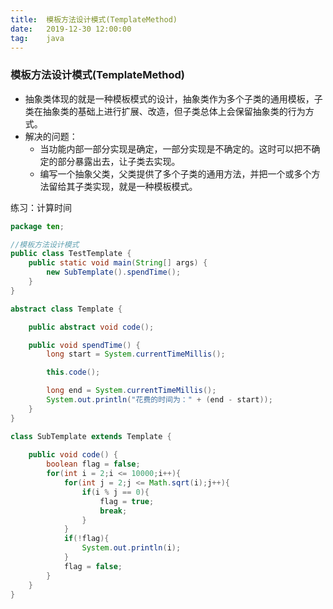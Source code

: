 ```yaml
---
title:  模板方法设计模式(TemplateMethod) 
date:   2019-12-30 12:00:00
tag:    java
---
```

### 模板方法设计模式(TemplateMethod) 


- 抽象类体现的就是一种模板模式的设计，抽象类作为多个子类的通用模板，子类在抽象类的基础上进行扩展、改造，但子类总体上会保留抽象类的行为方式。
- 解决的问题：
    - 当功能内部一部分实现是确定，一部分实现是不确定的。这时可以把不确定的部分暴露出去，让子类去实现。
    - 编写一个抽象父类，父类提供了多个子类的通用方法，并把一个或多个方法留给其子类实现，就是一种模板模式。

练习：计算时间
```java
package ten;

//模板方法设计模式
public class TestTemplate {
	public static void main(String[] args) {
		new SubTemplate().spendTime();
	}
}

abstract class Template {

	public abstract void code();

	public void spendTime() {
		long start = System.currentTimeMillis();

		this.code();

		long end = System.currentTimeMillis();
		System.out.println("花费的时间为：" + (end - start));
	}
}

class SubTemplate extends Template {
	
	public void code() {
		boolean flag = false;
		for(int i = 2;i <= 10000;i++){
			for(int j = 2;j <= Math.sqrt(i);j++){
				if(i % j == 0){
					flag = true;
					break;
				}
			}
			if(!flag){
				System.out.println(i);
			}
			flag = false;
		}
	}
}
```

